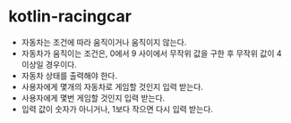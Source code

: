 # kotlin-racingcar

- 자동차는 조건에 따라 움직이거나 움직이지 않는다.
- 자동차가 움직이는 조건은, 0에서 9 사이에서 무작위 값을 구한 후 무작위 값이 4 이상일 경우이다.
- 자동차 상태를 출력해야 한다.
- 사용자에게 몇개의 자동차로 게임할 것인지 입력 받는다.
- 사용자에게 몇번 게임할 것인지 입력 받는다.
- 입력 값이 숫자가 아니거나, 1보다 작으면 다시 입력 받는다.